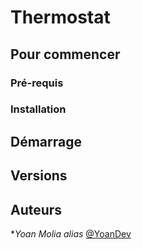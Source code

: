 # Thermostat

## Pour commencer

### Pré-requis

### Installation


## Démarrage




## Versions

## Auteurs
 **Yoan Molia* _alias_ [@YoanDev](https://github.com/YoanDev)


